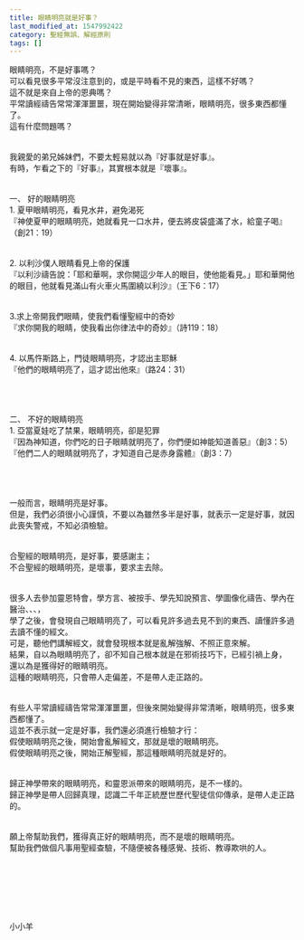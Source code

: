 ```yaml
---
title: 眼睛明亮就是好事？
last_modified_at: 1547992422
category: 聖經無誤、解經原則
tags: []
---
```


<p>眼睛明亮，不是好事嗎？<br/>可以看見很多平常沒注意到的，或是平時看不見的東西，這樣不好嗎？<br/>這不就是來自上帝的恩典嗎？<br/><!--more-->平常讀經禱告常常渾渾噩噩，現在開始變得非常清晰，眼睛明亮，很多東西都懂了。<br/>這有什麼問題嗎？<br/><br/><br/>我親愛的弟兄姊妹們，不要太輕易就以為『好事就是好事』。<br/>有時，乍看之下的『好事』，其實根本就是『壞事』。<br/><br/><br/>一、	好的眼睛明亮<br/>1.	夏甲眼睛明亮，看見水井，避免渴死<br/>『神使夏甲的眼睛明亮，她就看見一口水井，便去將皮袋盛滿了水，給童子喝』（創21：19）<br/><br/><br/>2.	以利沙僕人眼睛看見上帝的保護<br/>『以利沙禱告說：「耶和華啊，求你開這少年人的眼目，使他能看見。」耶和華開他的眼目，他就看見滿山有火車火馬圍繞以利沙』（王下6：17）<br/><br/><br/>3.求上帝開我們眼睛，使我們看懂聖經中的奇妙<br/>『求你開我的眼睛，使我看出你律法中的奇妙』（詩119：18）<br/><br/><br/>4. 以馬忤斯路上，門徒眼睛明亮，才認出主耶穌<br/>『他們的眼睛明亮了，這才認出他來』（路24：31）<br/><br/><br/><br/><br/>二、	不好的眼睛明亮<br/>1.	亞當夏娃吃了禁果，眼睛明亮，卻是犯罪<br/>『因為神知道，你們吃的日子眼睛就明亮了，你們便如神能知道善惡』（創3：5）<br/>『他們二人的眼睛就明亮了，才知道自己是赤身露體』（創3：7）<br/><br/><br/><br/><br/>一般而言，眼睛明亮是好事。<br/>但是，我們必須很小心謹慎，不要以為雖然多半是好事，就表示一定是好事，就因此喪失警戒，不知必須檢驗。<br/><br/><br/>合聖經的眼睛明亮，是好事，要感謝主；<br/>不合聖經的眼睛明亮，是壞事，要求主去除。<br/><br/><br/>很多人去參加靈恩特會，學方言、被按手、學先知說預言、學圖像化禱告、學內在醫治、、、，<br/>學了之後，會發現自己眼睛明亮了，可以看見許多過去見不到的東西、讀懂許多過去讀不懂的經文。<br/>可是，聽他們講解經文，就會發現根本就是亂解強解、不照正意來解。<br/>結果，自以為眼睛明亮了，卻不知自己根本就是在邪術技巧下，已經引禍上身，<br/>還以為是獲得好的眼睛明亮。<br/>這種的眼睛明亮，只會帶人走偏差，不是帶人走正路的。<br/><br/><br/>有些人平常讀經禱告常常渾渾噩噩，但後來開始變得非常清晰，眼睛明亮，很多東西都懂了。<br/>這並不表示就一定是好事，我們還必須進行檢驗才行：<br/>假使眼睛明亮之後，開始會亂解經文，那就是壞的眼睛明亮。<br/>假使眼睛明亮之後，開始正解聖經，那這種眼睛明亮就是好的。<br/><br/><br/>歸正神學帶來的眼睛明亮，和靈恩派帶來的眼睛明亮，是不一樣的。<br/>歸正神學是帶人回歸真理，認識二千年正統歷世歷代聖徒信仰傳承，是帶人走正路的。<br/><br/><br/>願上帝幫助我們，獲得真正好的眼睛明亮，而不是壞的眼睛明亮。<br/>幫助我們做個凡事用聖經查驗，不隨便被各種感覺、技術、教導欺哄的人。<br/><br/><br/><br/><br/><br/><br/><br/>小小羊<br/></p>